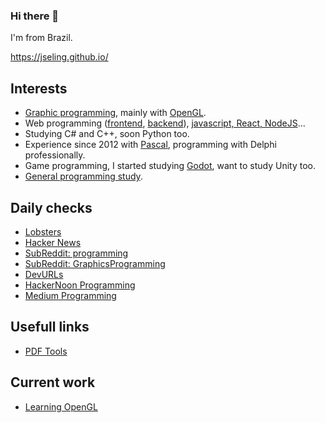 ### Hi there 👋

I'm from Brazil.

https://jseling.github.io/

## Interests
- [Graphic programming](https://github.com/jseling/ComputerGraphicsKnowledge), mainly with [OpenGL](https://github.com/jseling/LearnOpenGL).
- Web programming ([frontend](https://github.com/jseling/FrontEndKnowledge), [backend](https://github.com/jseling/BackendKnowledge)), [javascript, React, NodeJS](https://github.com/jseling/semanaomnistack11)...
- Studying C# and C++, soon Python too. 
- Experience since 2012 with [Pascal](https://github.com/jseling/DelphiPascalKnowledge), programming with Delphi professionally.
- Game programming, I started studying [Godot](https://github.com/jseling/godot_learning), want to study Unity too.
- [General programming study](https://github.com/jseling/ProgKnowledge).

## Daily checks
- [Lobsters](https://lobste.rs/)
- [Hacker News](https://news.ycombinator.com/)
- [SubReddit: programming](https://en.reddit.com/r/programming/)
- [SubReddit: GraphicsProgramming](https://en.reddit.com/r/GraphicsProgramming/)
- [DevURLs](https://devurls.com/)
- [HackerNoon Programming](https://hackernoon.com/tagged/programming)
- [Medium Programming](https://medium.com/topic/programming)

## Usefull links
- [PDF Tools](https://tools.pdf24.org/pt/)

## Current work
- [Learning OpenGL](https://github.com/jseling/LearnOpenGL)

<!--
**jseling/jseling** is a ✨ _special_ ✨ repository because its `README.md` (this file) appears on your GitHub profile.

Here are some ideas to get you started:

- 🔭 I’m currently working on ...
- 🌱 I’m currently learning ...
- 👯 I’m looking to collaborate on ...
- 🤔 I’m looking for help with ...
- 💬 Ask me about ...
- 📫 How to reach me: ...
- 😄 Pronouns: ...
- ⚡ Fun fact: ...
-->
